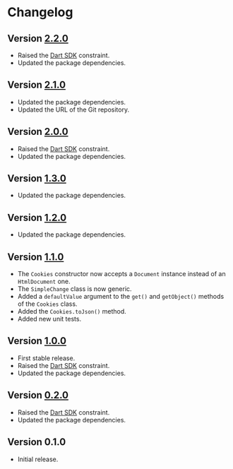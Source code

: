 # Changelog

## Version [2.2.0](https://github.com/cedx/biscuits.dart/compare/v2.1.0...v2.2.0)
- Raised the [Dart SDK](https://www.dartlang.org/tools/sdk) constraint.
- Updated the package dependencies.

## Version [2.1.0](https://github.com/cedx/biscuits.dart/compare/v2.0.0...v2.1.0)
- Updated the package dependencies.
- Updated the URL of the Git repository.

## Version [2.0.0](https://github.com/cedx/biscuits.dart/compare/v1.3.0...v2.0.0)
- Raised the [Dart SDK](https://www.dartlang.org/tools/sdk) constraint.
- Updated the package dependencies.

## Version [1.3.0](https://github.com/cedx/biscuits.dart/compare/v1.2.0...v1.3.0)
- Updated the package dependencies.

## Version [1.2.0](https://github.com/cedx/biscuits.dart/compare/v1.1.0...v1.2.0)
- Updated the package dependencies.

## Version [1.1.0](https://github.com/cedx/biscuits.dart/compare/v1.0.0...v1.1.0)
- The `Cookies` constructor now accepts a `Document` instance instead of an `HtmlDocument` one.
- The `SimpleChange` class is now generic.
- Added a `defaultValue` argument to the `get()` and `getObject()` methods of the `Cookies` class.
- Added the `Cookies.toJson()` method.
- Added new unit tests.

## Version [1.0.0](https://github.com/cedx/biscuits.dart/compare/v0.2.0...v1.0.0)
- First stable release.
- Raised the [Dart SDK](https://www.dartlang.org/tools/sdk) constraint.
- Updated the package dependencies.

## Version [0.2.0](https://github.com/cedx/biscuits.dart/compare/v0.1.0...v0.2.0)
- Raised the [Dart SDK](https://www.dartlang.org/tools/sdk) constraint.
- Updated the package dependencies.

## Version 0.1.0
- Initial release.
